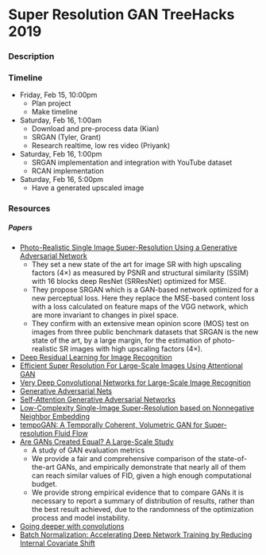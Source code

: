 # Super Resolution GAN TreeHacks 2019

### Description

### Timeline

- Friday, Feb 15, 10:00pm
  - Plan project
  - Make timeline
- Saturday, Feb 16, 1:00am
  - Download and pre-process data (Kian)
  - SRGAN (Tyler, Grant)
  - Research realtime, low res video (Priyank)
- Saturday, Feb 16, 1:00pm
  - SRGAN implementation and integration with YouTube dataset
  - RCAN implementation
- Saturday, Feb 16, 5:00pm
  - Have a generated upscaled image

### Resources

##### Papers
- [Photo-Realistic Single Image Super-Resolution Using a Generative Adversarial Network](https://arxiv.org/pdf/1609.04802.pdf)
  - They set a new state of the art for image SR with high upscaling factors (4×) as measured by PSNR and structural similarity (SSIM) with 16 blocks deep ResNet (SRResNet) optimized for MSE.
  - They propose SRGAN which is a GAN-based network optimized for a new perceptual loss. Here they replace the MSE-based content loss with a loss calculated on feature maps of the VGG network, which are more invariant to changes in pixel space.
  - They confirm with an extensive mean opinion score (MOS) test on images from three public benchmark datasets that SRGAN is the new state of the art, by a large margin, for the estimation of photo-realistic SR images with high upscaling factors (4×).
- [Deep Residual Learning for Image Recognition](https://arxiv.org/pdf/1512.03385.pdf)
- [Efficient Super Resolution For Large-Scale Images Using Attentional GAN](https://arxiv.org/pdf/1812.04821.pdf)
- [Very Deep Convolutional Networks for Large-Scale Image Recognition](https://arxiv.org/pdf/1409.1556.pdf)
- [Generative Adversarial Nets](https://arxiv.org/pdf/1406.2661.pdf)
- [Self-Attention Generative Adversarial Networks](https://arxiv.org/pdf/1805.08318.pdf)
- [Low-Complexity Single-Image Super-Resolution based on Nonnegative Neighbor Embedding](http://people.rennes.inria.fr/Aline.Roumy/publi/12bmvc_Bevilacqua_lowComplexitySR.pdf)
- [tempoGAN: A Temporally Coherent, Volumetric GAN for Super-resolution Fluid Flow](https://arxiv.org/pdf/1801.09710.pdf)
- [Are GANs Created Equal? A Large-Scale Study](https://arxiv.org/pdf/1711.10337.pdf)
  - A study of GAN evaluation metrics
  - We provide a fair and comprehensive comparison of the state-of-the-art GANs, and empirically demonstrate that nearly all of them can reach similar values of FID, given a high enough computational budget.
  - We provide strong empirical evidence that to compare GANs it is necessary to report a summary of distribution of results, rather than the best result achieved, due to the randomness of the optimization process and model instability.
- [Going deeper with convolutions](https://arxiv.org/pdf/1409.4842v1.pdf)
- [Batch Normalization: Accelerating Deep Network Training by Reducing Internal Covariate Shift](https://arxiv.org/pdf/1502.03167.pdf)
